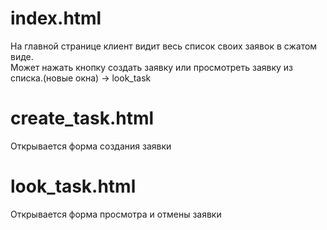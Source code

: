 # index.html  
На главной странице клиент видит весь список своих заявок в сжатом виде.   
Может нажать кнопку создать заявку или просмотреть заявку из списка.(новые окна) -> look_task

# create_task.html
Открывается форма создания заявки

# look_task.html
Открывается форма просмотра и отмены заявки